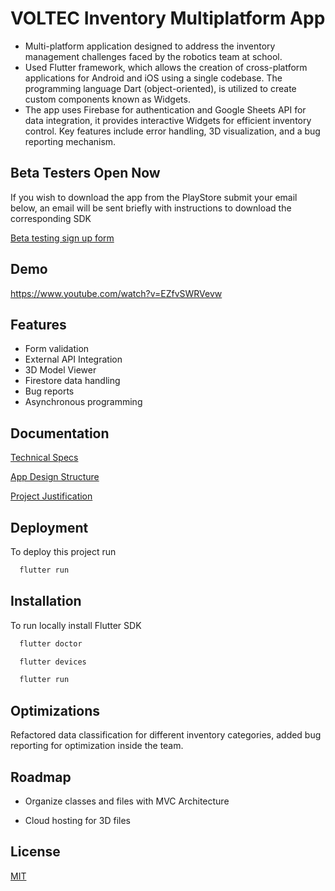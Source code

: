 
# VOLTEC Inventory Multiplatform App

- Multi-platform application designed to address the inventory management challenges faced by the robotics team at school. 
- Used Flutter framework, which allows the creation of cross-platform applications for Android and iOS using a single codebase. The programming language Dart (object-oriented), is utilized to create custom components known as Widgets.
- The app uses Firebase for authentication and Google Sheets API for data integration, it provides interactive Widgets for efficient inventory control. Key features include error handling, 3D visualization, and a bug reporting mechanism. 


## Beta Testers Open Now

If you wish to download the app from the PlayStore submit your email below, an email will be sent briefly with instructions to download the corresponding SDK

[Beta testing sign up form](https://forms.gle/CymszNCr1EFyoka28)

## Demo
https://www.youtube.com/watch?v=EZfvSWRVevw 


## Features

- Form validation
- External API Integration
- 3D Model Viewer
- Firestore data handling
- Bug reports
- Asynchronous programming


## Documentation

[Technical Specs](https://docs.google.com/document/d/1WQ-m03qMZy5bvlJjZ9NGwCbTFctuaJJl5EVXig4AEl4/edit?usp=sharing)

[App Design Structure](https://docs.google.com/document/d/1-v5rZSyxx7-8nqWauWHGJaug6pIR48HVbgrGHBsvjbw/edit?usp=sharing)

[Project Justification](https://docs.google.com/document/d/1cT7DCX1HhoDdSATdPnPh-_z3mBVxBxny16B40_ijSnE/edit?usp=sharing)



## Deployment

To deploy this project run

```bash
  flutter run
```


## Installation

To run locally install Flutter SDK

```bash
  flutter doctor
```

```bash
  flutter devices
```

```bash
  flutter run
```
    
## Optimizations

Refactored data classification for different inventory categories, added bug reporting for optimization inside the team.


## Roadmap

- Organize classes and files with MVC Architecture

- Cloud hosting for 3D files


## License

[MIT](https://choosealicense.com/licenses/mit/)






